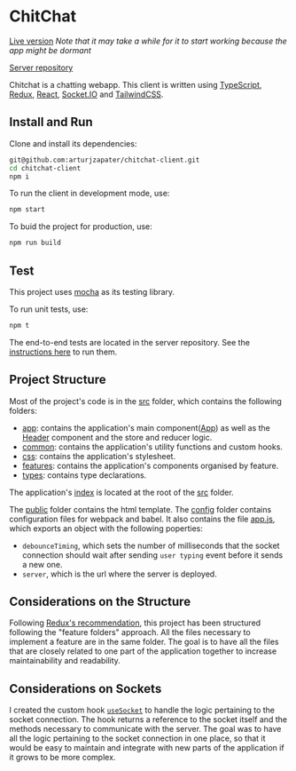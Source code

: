 # ChitChat

[Live version](https://chitchat-client.netlify.app) _Note that it may take a while for it to start working because the app might be dormant_

[Server repository](https://github.com/arturjzapater/chitchat-server)

Chitchat is a chatting webapp. This client is written using [TypeScript](https://www.typescriptlang.org/), [Redux](https://redux.js.org/), [React](https://reactjs.org/), [Socket.IO](https://socket.io/) and [TailwindCSS](https://tailwindcss.com/).

## Install and Run

Clone and install its dependencies:

```bash
git@github.com:arturjzapater/chitchat-client.git
cd chitchat-client
npm i
```

To run the client in development mode, use:

```bash
npm start
```

To buid the project for production, use:

```bash
npm run build
```

## Test

This project uses [mocha](https://mochajs.org/) as its testing library.

To run unit tests, use:

```bash
npm t
```

The end-to-end tests are located in the server repository. See the [instructions here](https://github.com/arturjzapater/chitchat-server#test) to run them.

## Project Structure

Most of the project's code is in the [src](src) folder, which contains the following folders:

- [app](src/app): contains the application's main component([App](src/app/App.tsx)) as well as the [Header](src/app/Header.tsx) component and the store and reducer logic.
- [common](src/common): contains the application's utility functions and custom hooks.
- [css](src/css): contains the application's stylesheet.
- [features](src/features): contains the application's components organised by feature.
- [types](src/types): contains type declarations.

The application's [index](src/index.tsx) is located at the root of the [src](src) folder.

The [public](public) folder contains the html template.
The [config](config) folder contains configuration files for webpack and babel. It also contains the file [app.js](config/app.js), which exports an object with the following poperties:
- `debounceTiming`, which sets the number of milliseconds that the socket connection should wait after sending `user typing` event before it sends a new one.
- `server`, which is the url where the server is deployed.

## Considerations on the Structure

Following [Redux's recommendation](https://redux.js.org/style-guide/style-guide#structure-files-as-feature-folders-or-ducks), this project has been structured following the "feature folders" approach. All the files necessary to implement a feature are in the same folder. The goal is to have all the files that are closely related to one part of the application together to increase maintainability and readability.

## Considerations on Sockets

I created the custom hook [`useSocket`](src/common/Socket/useSocket.ts) to handle the logic pertaining to the socket connection. The hook returns a reference to the socket itself and the methods necessary to communicate with the server. The goal was to have all the logic pertaining to the socket connection in one place, so that it would be easy to maintain and integrate with new parts of the application if it grows to be more complex.

